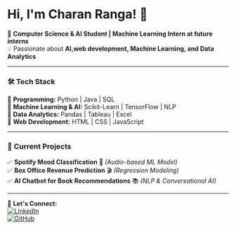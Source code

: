 # Hi, I'm Charan Ranga! 👋  

🎯 **Computer Science & AI Student | Machine Learning Intern at future interns**  
💡 Passionate about **AI,web development, Machine Learning, and Data Analytics**  

---

### 🛠 **Tech Stack**  
🔹 **Programming:** Python | Java | SQL  
🔹 **Machine Learning & AI:** Scikit-Learn | TensorFlow | NLP  
🔹 **Data Analytics:** Pandas | Tableau | Excel  
🔹 **Web Development:** HTML | CSS | JavaScript  

---

### 🚀 **Current Projects**  
✅ **Spotify Mood Classification** 🎵 *(Audio-based ML Model)*  
✅ **Box Office Revenue Prediction** 🎬 *(Regression Modeling)*  
✅ **AI Chatbot for Book Recommendations** 📚 *(NLP & Conversational AI)*  

---

📌 **Let's Connect:**  
[![LinkedIn](https://img.shields.io/badge/LinkedIn-CharanRanga-blue?style=flat&logo=linkedin)](https://www.linkedin.com/in/gorantlacharanranga/)  
[![GitHub](https://img.shields.io/badge/GitHub-CharanRanga-black?style=flat&logo=github)](https://github.com/Charanranga)
